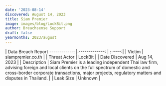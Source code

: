 ```yaml
---
date: '2023-08-14'
discovered: August 14, 2023
title: Siam Premier
image: images/blog/LockBit.png
author: Breachsense Support
draft: false
yearmonths: 2023/august
---
```



| Data Breach Report
------------:     |:-------------:    | :-----:|
| Victim      | siampremier.co.th      | 
| Threat Actor      | LockBit      | 
| Date Discovered      | Aug 14, 2023      | 
| Description      | Siam Premier is a leading independent Thai law firm, advising foreign and local clients on the full spectrum of domestic and cross-border corporate transactions, major projects, regulatory matters and disputes in Thailand.      | 
| Leak Size      | Unknown      | 

